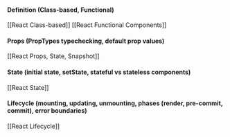 #### Definition (Class-based, Functional) 
[[React Class-based]]
[[React Functional Components]]
#### Props (PropTypes typechecking, default prop values) 
[[React Props, State, Snapshot]]
#### State (initial state, setState, stateful vs stateless components)
[[React State]]
#### Lifecycle (mounting, updating, unmounting, phases (render, pre-commit, commit), error boundaries)
[[React Lifecycle]]